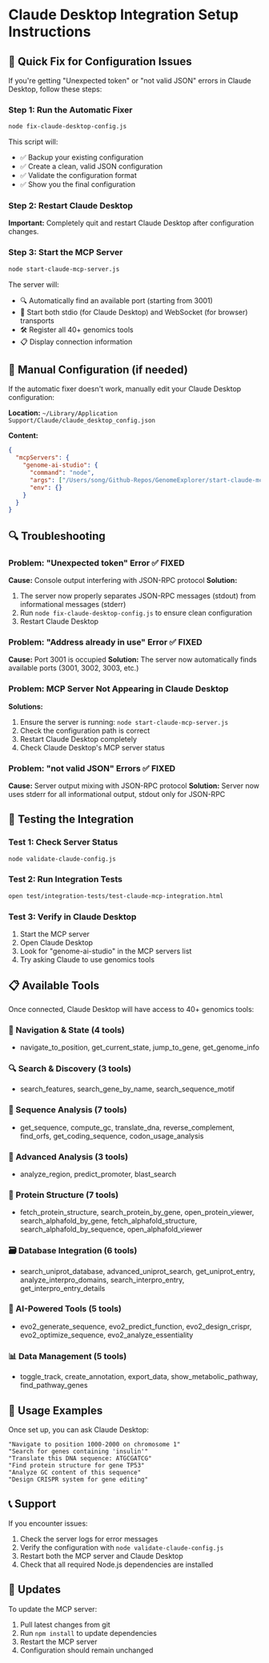 # Claude Desktop Integration Setup Instructions

## 🎯 Quick Fix for Configuration Issues

If you're getting "Unexpected token" or "not valid JSON" errors in Claude Desktop, follow these steps:

### Step 1: Run the Automatic Fixer
```bash
node fix-claude-desktop-config.js
```

This script will:
- ✅ Backup your existing configuration
- ✅ Create a clean, valid JSON configuration
- ✅ Validate the configuration format
- ✅ Show you the final configuration

### Step 2: Restart Claude Desktop
**Important:** Completely quit and restart Claude Desktop after configuration changes.

### Step 3: Start the MCP Server
```bash
node start-claude-mcp-server.js
```

The server will:
- 🔍 Automatically find an available port (starting from 3001)
- 📡 Start both stdio (for Claude Desktop) and WebSocket (for browser) transports
- 🛠️ Register all 40+ genomics tools
- 📋 Display connection information

## 🔧 Manual Configuration (if needed)

If the automatic fixer doesn't work, manually edit your Claude Desktop configuration:

**Location:** `~/Library/Application Support/Claude/claude_desktop_config.json`

**Content:**
```json
{
  "mcpServers": {
    "genome-ai-studio": {
      "command": "node",
      "args": ["/Users/song/Github-Repos/GenomeExplorer/start-claude-mcp-server.js"],
      "env": {}
    }
  }
}
```

## 🔍 Troubleshooting

### Problem: "Unexpected token" Error ✅ FIXED
**Cause:** Console output interfering with JSON-RPC protocol
**Solution:** 
1. The server now properly separates JSON-RPC messages (stdout) from informational messages (stderr)
2. Run `node fix-claude-desktop-config.js` to ensure clean configuration
3. Restart Claude Desktop

### Problem: "Address already in use" Error ✅ FIXED
**Cause:** Port 3001 is occupied
**Solution:** The server now automatically finds available ports (3001, 3002, 3003, etc.)

### Problem: MCP Server Not Appearing in Claude Desktop
**Solutions:**
1. Ensure the server is running: `node start-claude-mcp-server.js`
2. Check the configuration path is correct
3. Restart Claude Desktop completely
4. Check Claude Desktop's MCP server status

### Problem: "not valid JSON" Errors ✅ FIXED
**Cause:** Server output mixing with JSON-RPC protocol
**Solution:** Server now uses stderr for all informational output, stdout only for JSON-RPC

## 🧪 Testing the Integration

### Test 1: Check Server Status
```bash
node validate-claude-config.js
```

### Test 2: Run Integration Tests
```bash
open test/integration-tests/test-claude-mcp-integration.html
```

### Test 3: Verify in Claude Desktop
1. Start the MCP server
2. Open Claude Desktop
3. Look for "genome-ai-studio" in the MCP servers list
4. Try asking Claude to use genomics tools

## 📋 Available Tools

Once connected, Claude Desktop will have access to 40+ genomics tools:

### 🧭 Navigation & State (4 tools)
- navigate_to_position, get_current_state, jump_to_gene, get_genome_info

### 🔍 Search & Discovery (3 tools)
- search_features, search_gene_by_name, search_sequence_motif

### 🧬 Sequence Analysis (7 tools)
- get_sequence, compute_gc, translate_dna, reverse_complement, find_orfs, get_coding_sequence, codon_usage_analysis

### 🔬 Advanced Analysis (3 tools)
- analyze_region, predict_promoter, blast_search

### 🧪 Protein Structure (7 tools)
- fetch_protein_structure, search_protein_by_gene, open_protein_viewer, search_alphafold_by_gene, fetch_alphafold_structure, search_alphafold_by_sequence, open_alphafold_viewer

### 🗃️ Database Integration (6 tools)
- search_uniprot_database, advanced_uniprot_search, get_uniprot_entry, analyze_interpro_domains, search_interpro_entry, get_interpro_entry_details

### 🤖 AI-Powered Tools (5 tools)
- evo2_generate_sequence, evo2_predict_function, evo2_design_crispr, evo2_optimize_sequence, evo2_analyze_essentiality

### 📊 Data Management (5 tools)
- toggle_track, create_annotation, export_data, show_metabolic_pathway, find_pathway_genes

## 🚀 Usage Examples

Once set up, you can ask Claude Desktop:

```
"Navigate to position 1000-2000 on chromosome 1"
"Search for genes containing 'insulin'"
"Translate this DNA sequence: ATGCGATCG"
"Find protein structure for gene TP53"
"Analyze GC content of this sequence"
"Design CRISPR system for gene editing"
```

## 📞 Support

If you encounter issues:
1. Check the server logs for error messages
2. Verify the configuration with `node validate-claude-config.js`
3. Restart both the MCP server and Claude Desktop
4. Check that all required Node.js dependencies are installed

## 🔄 Updates

To update the MCP server:
1. Pull latest changes from git
2. Run `npm install` to update dependencies
3. Restart the MCP server
4. Configuration should remain unchanged 